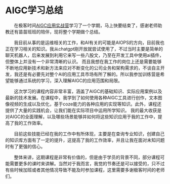 # AIGC学习总结
    
&nbsp; &nbsp; &nbsp; &nbsp;在极客时间[AIGC应用实战营](https://u.geekbang.org/subject/aigc/1007674?utm_source=u_nav_web&utm_medium=u_nav_web&utm_term=u_nav_web)学习了一个学期，马上快要结束了，感谢老师助教还有苗苗班班的陪伴，现将整个学期做个总结。
    
&nbsp; &nbsp; &nbsp; &nbsp;我目前从事的是运维相关的工作，和AI有关的可能是AIOPS的方向，目前我也正在学习相关的知识。我从chatgpt刚开放就尝试使用了，不过当时主要是简单的聊天机器人，后来发展到利用它来写一些八股文，乃至在开发工具中使用ai插件，但整体上并没有一个非常清晰的认识。
而且我想在我工作的岗位上还是需要能够不断地应用新技术和新方法来应对不断变化的公司业务和架构需求的，不谈自主开发，我还是有必要先对整个AI的应用工具市场有所了解的。所以我参加训练营是希望能够通过系统的学习，深入理解AIGC的应用范围和局限。
    
&nbsp; &nbsp; &nbsp; &nbsp;这次学习的课程内容非常丰富，涵盖了AIGC的基础知识、实际应用案例以及最新的技术发展。在课程中，我学到了如何使用各种AIGC工具进行创作，文本图像视频的生成以及优化，基于coze能力的各种应用的实现等知识。此外，课程还提供了大量的实践机会，让我们能在实际项目中运用所学知识。
我的最大收获是对AIGC的全面理解，以及哪些场景能够并如何将这些知识应用于我的工作中，提高了我的工作效率。
    
&nbsp; &nbsp; &nbsp; &nbsp;目前这些技能已经在我的工作中有所体现，主要是在查询专业知识，创建自己的知识库方面有了一定的提升，这提高了我的工作效率，并且让我在面对未知问题时有了更强的信心。
    
&nbsp; &nbsp; &nbsp; &nbsp;整体来讲，这期课程是非常有价值的，但是由于学员的背景不同，部分课程可能需要更多的课时来讲解。当然对于我而言，我觉的节奏还是可以接受的，只不过有些时候加班或者其他情况导致不能及时参加课程，这里需要多谢极客时间的老师们。

